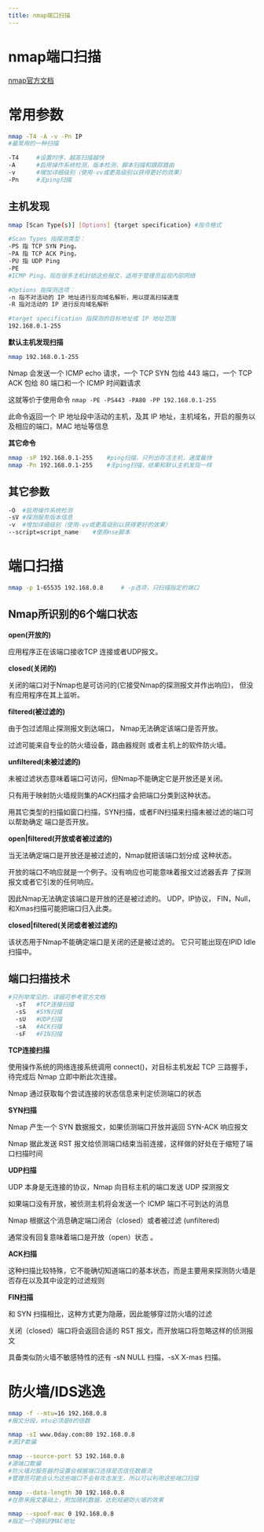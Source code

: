 ```yaml
---
title: nmap端口扫描
---
```

# nmap端口扫描
[nmap官方文档](https://nmap.org/man/zh/)

# 常用参数

```bash
nmap -T4 -A -v -Pn IP	
#最常用的一种扫描

-T4		#设置时序，越高扫描越快
-A		#启用操作系统检测，版本检测，脚本扫描和跟踪路由
-v		#增加详细级别（使用-vv或更高级别以获得更好的效果）
-Pn		#无ping扫描
```

## 主机发现

```bash
nmap [Scan Type(s)] [Options] {target specification} #指令格式

#Scan Types 指探测类型：
-PS 指 TCP SYN Ping，
-PA 指 TCP ACK Ping，
-PU 指 UDP Ping
-PE 
#ICMP Ping，现在很多主机封锁这些报文，适用于管理员监视内部网络

#Options 指探测选项：
-n 指不对活动的 IP 地址进行反向域名解析，用以提高扫描速度
-R 指对活动的 IP 进行反向域名解析

#target specification 指探测的目标地址或 IP 地址范围
192.168.0.1-255

```

**默认主机发现扫描**

```bash
nmap 192.168.0.1-255
```

Nmap 会发送一个 ICMP echo 请求，一个 TCP SYN 包给 443 端口，一个 TCP ACK 包给 80 端口和一个 ICMP 时间戳请求

这就等价于使用命令 `nmap -PE -PS443 -PA80 -PP 192.168.0.1-255` 

此命令返回一个 IP 地址段中活动的主机，及其 IP 地址，主机域名，开启的服务以及相应的端口，MAC 地址等信息 

**其它命令**

```bash
nmap -sP 192.168.0.1-255	#ping扫描，只列出存活主机，速度最快
nmap -Pn 192.168.0.1-255	#无ping扫描，结果和默认主机发现一样
```

## 其它参数

```bash
-O	#启用操作系统检测
-sV	#探测服务版本信息
-v	#增加详细级别（使用-vv或更高级别以获得更好的效果）
--script=script_name	#使用nse脚本
```

# 端口扫描

```bash
nmap -p 1-65535 192.168.0.8		# -p选项，只扫描指定的端口
```

## Nmap所识别的6个端口状态

**open(开放的)**

应用程序正在该端口接收TCP 连接或者UDP报文。

**closed(关闭的)**

关闭的端口对于Nmap也是可访问的(它接受Nmap的探测报文并作出响应)， 但没有应用程序在其上监听。

**filtered(被过滤的)**

由于包过滤阻止探测报文到达端口， Nmap无法确定该端口是否开放。

过滤可能来自专业的防火墙设备，路由器规则 或者主机上的软件防火墙。

**unfiltered(未被过滤的)**

未被过滤状态意味着端口可访问，但Nmap不能确定它是开放还是关闭。 

只有用于映射防火墙规则集的ACK扫描才会把端口分类到这种状态。 

用其它类型的扫描如窗口扫描，SYN扫描，或者FIN扫描来扫描未被过滤的端口可以帮助确定 端口是否开放。

**open|filtered(开放或者被过滤的)**

当无法确定端口是开放还是被过滤的，Nmap就把该端口划分成 这种状态。

开放的端口不响应就是一个例子。没有响应也可能意味着报文过滤器丢弃 了探测报文或者它引发的任何响应。

因此Nmap无法确定该端口是开放的还是被过滤的。 UDP，IP协议， FIN，Null，和Xmas扫描可能把端口归入此类。

**closed|filtered(关闭或者被过滤的)**

该状态用于Nmap不能确定端口是关闭的还是被过滤的。 它只可能出现在IPID Idle扫描中。

## 端口扫描技术

```bash
#只列举常见的，详细可参考官方文档
  -sT	#TCP连接扫描
  -sS	#SYN扫描
  -sU	#UDP扫描
  -sA	#ACK扫描
  -sF	#FIN扫描
```

**TCP连接扫描**

使用操作系统的网络连接系统调用 connect()，对目标主机发起 TCP 三路握手，待完成后 Nmap 立即中断此次连接。

Nmap 通过获取每个尝试连接的状态信息来判定侦测端口的状态

**SYN扫描**

Nmap 产生一个 SYN 数据报文，如果侦测端口开放并返回 SYN-ACK 响应报文

Nmap 据此发送 RST 报文给侦测端口结束当前连接，这样做的好处在于缩短了端口扫描时间 

**UDP扫描**

UDP 本身是无连接的协议，Nmap 向目标主机的端口发送 UDP 探测报文

如果端口没有开放，被侦测主机将会发送一个 ICMP 端口不可到达的消息

Nmap 根据这个消息确定端口闭合（closed）或者被过滤 (unfiltered)

通常没有回复意味着端口是开放（open）状态 。

**ACK扫描**

这种扫描比较特殊，它不能确切知道端口的基本状态，而是主要用来探测防火墙是否存在以及其中设定的过滤规则 

**FIN扫描**

和 SYN 扫描相比，这种方式更为隐蔽，因此能够穿过防火墙的过滤

关闭（closed）端口将会返回合适的 RST 报文，而开放端口将忽略这样的侦测报文

具备类似防火墙不敏感特性的还有 -sN NULL 扫描，-sX X-mas 扫描。

# 防火墙/IDS逃逸

```bash
nmap -f --mtu=16 192.168.0.8
#报文分段，mtu必须是8的倍数

nmap -sI www.0day.com:80 192.168.0.8	
#源IP欺骗

nmap --source-port 53 192.168.0.8		
#源端口欺骗
#防火墙对服务器的设置会根据端口选择是否信任数据流
#管理员可能会认为这些端口不会有攻击发生，所以可以利用这些端口扫描

nmap --data-length 30 192.168.0.8
#在原来报文基础上，附加随机数据，达到规避防火墙的效果

nmap --spoof-mac 0 192.168.0.8
#指定一个随机的MAC地址
```

